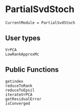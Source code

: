 # PartialSvdStoch

```@meta
CurrentModule = PartialSvdStoch
```

## User types

```@docs
VrPCA
LowRankApproxMc
```

## Public Functions

```@docs
getindex
reduceToRank
reduceToEpsil
iterateVrPCA
getResidualError
isConverged
```

